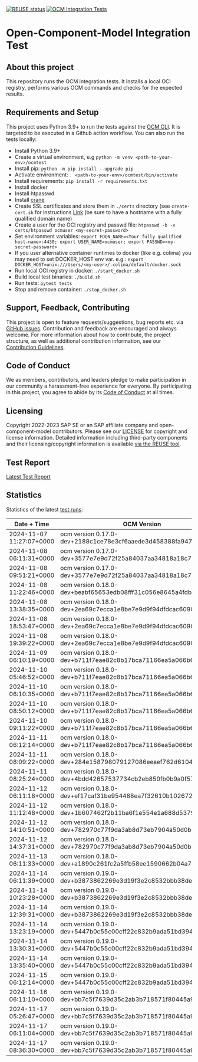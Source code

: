 [![REUSE status](https://api.reuse.software/badge/github.com/open-component-model/ocm-integrationtest)](https://api.reuse.software/info/github.com/open-component-model/ocm-integrationtest) [![OCM Integration Tests](https://github.com/open-component-model/ocm-integrationtest/actions/workflows/integrationtest.yaml/badge.svg?branch=main)](https://open-component-model.github.io/ocm-integrationtest/report.html)

# Open-Component-Model Integration Test

## About this project

This repository runs the OCM integration tests. It installs a local OCI registry, performs various OCM commands and checks for the expected results.

## Requirements and Setup

This project uses Python 3.9+ to run the tests against the [OCM CLI](https://github.com/open-component-model/ocm). It is targeted to be executed in a Github action workflow. You can also run the tests locally:

* Install Python 3.9+
* Create a virtual environment, e.g `python -m venv <path-to-your-env>/ocmtest`
* Install pip: `python -m pip install --upgrade pip`
* Activate environment: `. <path-to-your-env>/ocmtest/bin/activate`
* Install requirements: `pip install -r requirements.txt`
* Install docker
* Install htpasswd
* Install [crane](https://github.com/google/go-containerregistry/blob/main/cmd/crane/doc/crane.md)
* Create SSL certificates and store them in `./certs` directory (see `create-cert.sh` for instructions [Link](create-cert.sh) (be sure to have a hostname with a fully qualified domain name)
* Create a user for the OCI registry and passwd file: `htpasswd -b -v certs/htpasswd ocmuser <my-secret-password>`
* Set environment variables: `export FDQN_NAME=<Your fully qualified host-name>:4430; export USER_NAME=ocmuser; export PASSWD=<my-secret-password>`
* If you user alternative container runtimes to docker (like e.g. colima) you may need to set DOCKER_HOST env var. e.g.: `export DOCKER_HOST=unix:///Users/<my-user>/.colima/default/docker.sock`
* Run local OCI registry in docker: `./start_docker.sh`
* Build local test binaries: `./build.sh`
* Run tests: `pytest tests`
* Stop and remove container: `./stop_docker.sh`

## Support, Feedback, Contributing

This project is open to feature requests/suggestions, bug reports etc. via [GitHub issues](https://github.com/open-component-model/ocm-integrationtest/issues). Contribution and feedback are encouraged and always welcome. For more information about how to contribute, the project structure, as well as additional contribution information, see our [Contribution Guidelines](CONTRIBUTING.md).

## Code of Conduct

We as members, contributors, and leaders pledge to make participation in our community a harassment-free experience for everyone. By participating in this project, you agree to abide by its [Code of Conduct](CODE_OF_CONDUCT.md) at all times.

## Licensing

Copyright 2022-2023 SAP SE or an SAP affiliate company and open-component-model contributors. Please see our [LICENSE](LICENSE) for copyright and license information. Detailed information including third-party components and their licensing/copyright information is available [via the REUSE tool](https://api.reuse.software/info/github.com/open-component-model/ocm-integrationtest).

## Test Report

[Latest Test Report](https://open-component-model.github.io/ocm-integrationtest/report.html)

## Statistics

Statistics of the latest [test runs](https://github.com/open-component-model/ocm-integrationtest/actions/workflows/integrationtest.yaml):

Date + Time | OCM Version | Result
------------|-------------|-------
2024-11-07 11:27:07+0000 | ocm version 0.17.0-dev+2188c1ce78e3cf6aaede3d458388fa947891c581 | &#9989; (passed)
2024-11-08 06:11:31+0000 | ocm version 0.17.0-dev+3577e7e9d72f25a84037aa34818a18c735e95d0a | &#9989; (passed)
2024-11-08 09:51:21+0000 | ocm version 0.17.0-dev+3577e7e9d72f25a84037aa34818a18c735e95d0a | &#9989; (passed)
2024-11-08 11:22:46+0000 | ocm version 0.18.0-dev+beabf65653edb08fff31c056e8645a4fdba75c72 | &#9989; (passed)
2024-11-08 13:38:35+0000 | ocm version 0.18.0-dev+2ea69c7ecca1e8be7e9d9f94dfdcac6090f1c69d | &#9989; (passed)
2024-11-08 18:53:47+0000 | ocm version 0.18.0-dev+2ea69c7ecca1e8be7e9d9f94dfdcac6090f1c69d | &#9989; (passed)
2024-11-08 19:39:22+0000 | ocm version 0.18.0-dev+2ea69c7ecca1e8be7e9d9f94dfdcac6090f1c69d | &#9989; (passed)
2024-11-09 06:10:19+0000 | ocm version 0.18.0-dev+b711f7eae82c8b17bca71166ea5a066b6061573c | &#9989; (passed)
2024-11-10 05:46:52+0000 | ocm version 0.18.0-dev+b711f7eae82c8b17bca71166ea5a066b6061573c | &#9989; (passed)
2024-11-10 06:10:35+0000 | ocm version 0.18.0-dev+b711f7eae82c8b17bca71166ea5a066b6061573c | &#9989; (passed)
2024-11-10 08:50:12+0000 | ocm version 0.18.0-dev+b711f7eae82c8b17bca71166ea5a066b6061573c | &#9989; (passed)
2024-11-10 09:11:22+0000 | ocm version 0.18.0-dev+b711f7eae82c8b17bca71166ea5a066b6061573c | &#9989; (passed)
2024-11-11 06:12:14+0000 | ocm version 0.18.0-dev+b711f7eae82c8b17bca71166ea5a066b6061573c | &#9989; (passed)
2024-11-11 08:09:22+0000 | ocm version 0.18.0-dev+284e158798079127086eeaef762d61045bc5a583 | &#9989; (passed)
2024-11-11 08:25:24+0000 | ocm version 0.18.0-dev+4bdd42657537734cb2eb850fb0b9a0f578a7cf06 | &#9989; (passed)
2024-11-12 06:11:18+0000 | ocm version 0.18.0-dev+ef17caf31be954488ea7f32610b10267218db620 | &#9989; (passed)
2024-11-12 11:12:48+0000 | ocm version 0.18.0-dev+1b607462f2b11ba6f1e554e1a688d5379752dbf6 | &#9989; (passed)
2024-11-12 14:10:51+0000 | ocm version 0.18.0-dev+782970c77f9da3ab8d73eb7904a50d0b1a9d1aba | &#9989; (passed)
2024-11-12 14:37:31+0000 | ocm version 0.18.0-dev+782970c77f9da3ab8d73eb7904a50d0b1a9d1aba | &#9989; (passed)
2024-11-13 06:11:33+0000 | ocm version 0.18.0-dev+a1890c261fc2a5ffb58ee1590662b04a752fa9a0 | &#9989; (passed)
2024-11-14 06:11:39+0000 | ocm version 0.19.0-dev+b3873862269e3d19f3e2c8532bbb38ded6a162d1 | &#9989; (passed)
2024-11-14 10:23:28+0000 | ocm version 0.19.0-dev+b3873862269e3d19f3e2c8532bbb38ded6a162d1 | &#9989; (passed)
2024-11-14 12:39:31+0000 | ocm version 0.19.0-dev+b3873862269e3d19f3e2c8532bbb38ded6a162d1 | &#9989; (passed)
2024-11-14 13:23:19+0000 | ocm version 0.19.0-dev+5447b0c55c00cff22c832b9ada51bd3942d5f56a | &#9989; (passed)
2024-11-14 13:30:31+0000 | ocm version 0.19.0-dev+5447b0c55c00cff22c832b9ada51bd3942d5f56a | &#9989; (passed)
2024-11-14 13:35:40+0000 | ocm version 0.19.0-dev+5447b0c55c00cff22c832b9ada51bd3942d5f56a | &#9989; (passed)
2024-11-15 06:12:14+0000 | ocm version 0.19.0-dev+5447b0c55c00cff22c832b9ada51bd3942d5f56a | &#9989; (passed)
2024-11-16 06:11:10+0000 | ocm version 0.19.0-dev+bb7c5f7639d35c2ab3b718571f80445a9a7fc3ca | &#9989; (passed)
2024-11-17 05:26:47+0000 | ocm version 0.19.0-dev+bb7c5f7639d35c2ab3b718571f80445a9a7fc3ca | &#9989; (passed)
2024-11-17 06:11:04+0000 | ocm version 0.19.0-dev+bb7c5f7639d35c2ab3b718571f80445a9a7fc3ca | &#9989; (passed)
2024-11-17 08:36:30+0000 | ocm version 0.19.0-dev+bb7c5f7639d35c2ab3b718571f80445a9a7fc3ca | &#9989; (passed)
